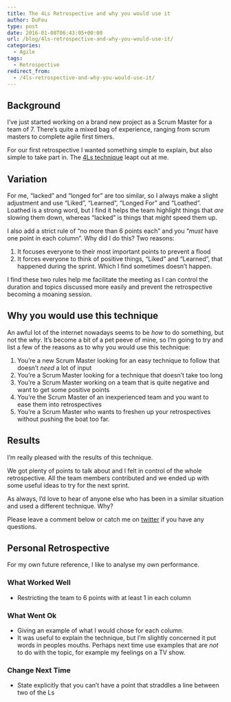 ```yaml
---
title: The 4Ls Retrospective and why you would use it
author: DuFeu
type: post
date: 2016-01-08T06:43:05+00:00
url: /blog/4ls-retrospective-and-why-you-would-use-it/
categories:
  - Agile
tags:
  - Retrospective
redirect_from:
  - /4ls-retrospective-and-why-you-would-use-it/
---
```


## Background

I&#8217;ve just started working on a brand new project as a Scrum Master for a team of 7. There&#8217;s quite a mixed bag of experience, ranging from scrum masters to complete agile first timers.

For our first retrospective I wanted something simple to explain, but also simple to take part in. The [4Ls technique][1] leapt out at me.

## Variation

For me, &#8220;lacked&#8221; and &#8220;longed for&#8221; are too similar, so I always make a slight adjustment and use &#8220;Liked&#8221;, &#8220;Learned&#8221;, &#8220;Longed For&#8221; and &#8220;Loathed&#8221;. Loathed is a strong word, but I find it helps the team highlight things that _are_ slowing them down, whereas &#8220;lacked&#8221; is things that _might_ speed them up.

I also add a strict rule of &#8220;no more than 6 points each&#8221; and you &#8220;_must_ have one point in each column&#8221;. Why did I do this? Two reasons:

1. It focuses everyone to their most important points to prevent a flood
2. It forces everyone to think of positive things, &#8220;Liked&#8221; and &#8220;Learned&#8221;, that happened during the sprint. Which I find sometimes doesn&#8217;t happen.

I find these two rules help me facilitate the meeting as I can control the duration and topics discussed more easily and prevent the retrospective becoming a moaning session.

## Why you would use this technique

An awful lot of the internet nowadays seems to be _how_ to do something, but not the _why_. It&#8217;s become a bit of a pet peeve of mine, so I&#8217;m going to try and list a few of the reasons as to why you would use this technique:

1. You&#8217;re a new Scrum Master looking for an easy technique to follow that doesn&#8217;t _need_ a lot of input
2. You&#8217;re a Scrum Master looking for a technique that doesn&#8217;t take too long
3. You&#8217;re a Scrum Master working on a team that is quite negative and want to get some positive points
4. You&#8217;re the Scrum Master of an inexperienced team and you want to ease them into retrospectives
5. You&#8217;re a Scrum Master who wants to freshen up your retrospectives without pushing the boat too far.

## Results

I&#8217;m really pleased with the results of this technique.

We got plenty of points to talk about and I felt in control of the whole retrospective. All the team members contributed and we ended up with some useful ideas to try for the next sprint.

As always, I&#8217;d love to hear of anyone else who has been in a similar situation and used a different technique. Why?

Please leave a comment below or catch me on [twitter][2] if you have any questions.

## Personal Retrospective

For my own future reference, I like to analyse my own performance.

### What Worked Well

- Restricting the team to 6 points with at least 1 in each column

### What Went Ok

- Giving an example of what I would chose for each column.
- It was useful to explain the technique, but I&#8217;m slightly concerned it put words in peoples mouths. Perhaps next time use examples that are _not_ to do with the topic, for example my feelings on a TV show.

### Change Next Time

- State explicitly that you can&#8217;t have a point that straddles a line between two of the Ls

[1]: http://www.funretrospectives.com/the-4-ls-liked-learned-lacked-longed-for/
[2]: https://www.twitter.com/mattdufeu
